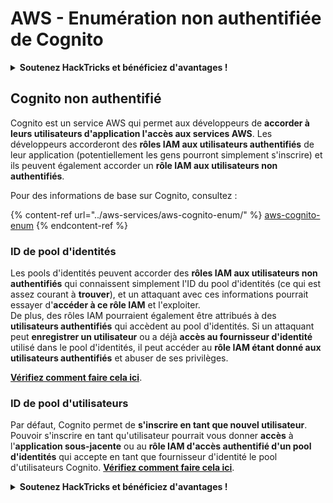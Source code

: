 # AWS - Enumération non authentifiée de Cognito

<details>

<summary><strong>Soutenez HackTricks et bénéficiez d'avantages !</strong></summary>

* Si vous souhaitez voir votre **entreprise annoncée dans HackTricks** ou si vous souhaitez accéder à la **dernière version de PEASS ou télécharger HackTricks en PDF**, consultez les [**PLANS D'ABONNEMENT**](https://github.com/sponsors/carlospolop) !
* Obtenez le [**swag officiel PEASS & HackTricks**](https://peass.creator-spring.com)
* Découvrez [**The PEASS Family**](https://opensea.io/collection/the-peass-family), notre collection d'[**NFTs**](https://opensea.io/collection/the-peass-family) exclusifs
* **Rejoignez** 💬 [**le groupe Discord**](https://discord.gg/hRep4RUj7f) ou le [**groupe Telegram**](https://t.me/peass) ou **suivez** moi sur **Twitter** 🐦 [**@carlospolopm**](https://twitter.com/carlospolopm).
* **Partagez vos astuces de piratage en soumettant des PR aux** [**HackTricks**](https://github.com/carlospolop/hacktricks) et [**HackTricks Cloud**](https://github.com/carlospolop/hacktricks-cloud) github repos.

</details>

## Cognito non authentifié

Cognito est un service AWS qui permet aux développeurs de **accorder à leurs utilisateurs d'application l'accès aux services AWS**. Les développeurs accorderont des **rôles IAM aux utilisateurs authentifiés** de leur application (potentiellement les gens pourront simplement s'inscrire) et ils peuvent également accorder un **rôle IAM aux utilisateurs non authentifiés**.

Pour des informations de base sur Cognito, consultez :

{% content-ref url="../aws-services/aws-cognito-enum/" %}
[aws-cognito-enum](../aws-services/aws-cognito-enum/)
{% endcontent-ref %}

### ID de pool d'identités

Les pools d'identités peuvent accorder des **rôles IAM aux utilisateurs non authentifiés** qui connaissent simplement l'ID du pool d'identités (ce qui est assez courant à **trouver**), et un attaquant avec ces informations pourrait essayer d'**accéder à ce rôle IAM** et l'exploiter.\
De plus, des rôles IAM pourraient également être attribués à des **utilisateurs authentifiés** qui accèdent au pool d'identités. Si un attaquant peut **enregistrer un utilisateur** ou a déjà **accès au fournisseur d'identité** utilisé dans le pool d'identités, il peut accéder au **rôle IAM étant donné aux utilisateurs authentifiés** et abuser de ses privilèges.

[**Vérifiez comment faire cela ici**](../aws-services/aws-cognito-enum/cognito-identity-pools.md).

### ID de pool d'utilisateurs

Par défaut, Cognito permet de **s'inscrire en tant que nouvel utilisateur**. Pouvoir s'inscrire en tant qu'utilisateur pourrait vous donner **accès** à l'**application sous-jacente** ou au **rôle IAM d'accès authentifié d'un pool d'identités** qui accepte en tant que fournisseur d'identité le pool d'utilisateurs Cognito. [**Vérifiez comment faire cela ici**](../aws-services/aws-cognito-enum/cognito-user-pools.md#registration).

<details>

<summary><strong>Soutenez HackTricks et bénéficiez d'avantages !</strong></summary>

* Si vous souhaitez voir votre **entreprise annoncée dans HackTricks** ou si vous souhaitez accéder à la **dernière version de PEASS ou télécharger HackTricks en PDF**, consultez les [**PLANS D'ABONNEMENT**](https://github.com/sponsors/carlospolop) !
* Obtenez le [**swag officiel PEASS & HackTricks**](https://peass.creator-spring.com)
* Découvrez [**The PEASS Family**](https://opensea.io/collection/the-peass-family), notre collection d'[**NFTs**](https://opensea.io/collection/the-peass-family) exclusifs
* **Rejoignez** 💬 [**le groupe Discord**](https://discord.gg/hRep4RUj7f) ou le [**groupe Telegram**](https://t.me/peass) ou **suivez** moi sur **Twitter** 🐦 [**@carlospolopm**](https://twitter.com/carlospolopm).
* **Partagez vos astuces de piratage en soumettant des PR aux** [**HackTricks**](https://github.com/carlospolop/hacktricks) et [**HackTricks Cloud**](https://github.com/carlospolop/hacktricks-cloud) github repos.

</details>